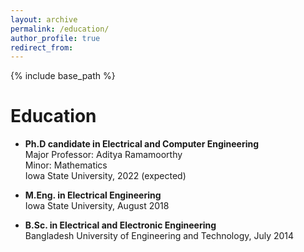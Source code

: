 ```yaml
---
layout: archive
permalink: /education/
author_profile: true
redirect_from:
---
```


{% include base_path %}

Education
======
* **Ph.D candidate in Electrical and Computer Engineering** <br /> Major Professor: Aditya Ramamoorthy <br /> Minor: Mathematics <br /> Iowa State University, 2022 (expected)

* **M.Eng. in Electrical Engineering** <br /> Iowa State University, August 2018

* **B.Sc. in Electrical and Electronic Engineering** <br /> Bangladesh University of Engineering and Technology, July 2014

